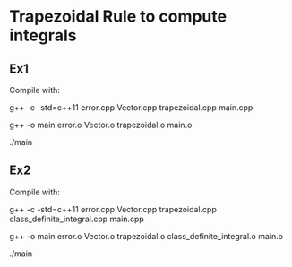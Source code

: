 # Trapezoidal Rule to compute integrals

## Ex1
Compile with:

g++ -c -std=c++11 error.cpp Vector.cpp trapezoidal.cpp main.cpp

g++ -o main error.o Vector.o trapezoidal.o main.o

./main

## Ex2
Compile with:

g++ -c -std=c++11 error.cpp Vector.cpp trapezoidal.cpp class_definite_integral.cpp main.cpp

g++ -o main error.o Vector.o trapezoidal.o class_definite_integral.o main.o

./main
